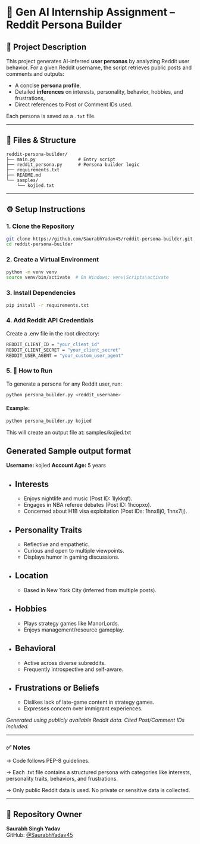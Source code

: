 # 🤖 Gen AI Internship Assignment – Reddit Persona Builder

## 📝 Project Description

This project generates AI-inferred **user personas** by analyzing Reddit user behavior. For a given Reddit username, the script retrieves public posts and comments and outputs:
- A concise **persona profile**,
- Detailed **inferences** on interests, personality, behavior, hobbies, and frustrations,
- Direct references to Post or Comment IDs used.

Each persona is saved as a `.txt` file.

---

## 📁 Files & Structure

```text
reddit-persona-builder/
├── main.py                # Entry script
├── reddit_persona.py      # Persona builder logic
├── requirements.txt
├── README.md
└── samples/
    └── kojied.txt
```

---

## ⚙️ Setup Instructions

### 1. Clone the Repository
```bash
git clone https://github.com/SaurabhYadav45/reddit-persona-builder.git
cd reddit-persona-builder

```
### 2. Create a Virtual Environment
```bash
python -m venv venv
source venv/bin/activate  # On Windows: venv\Scripts\activate
```

### 3. Install Dependencies
```bash
pip install -r requirements.txt
```

### 4. Add Reddit API Credentials

Create a .env file in the root directory:
```bash
REDDIT_CLIENT_ID = "your_client_id"
REDDIT_CLIENT_SECRET = "your_client_secret"
REDDIT_USER_AGENT = "your_custom_user_agent"
```

### 5. 🚀 How to Run
To generate a persona for any Reddit user, run:
```bash
python persona_builder.py <reddit_username>
```

#### Example:
```bash
python persona_builder.py kojied
```
This will create an output file at:
samples/kojied.txt


## Generated Sample output format

**Username:** kojied
**Account Age:** 5 years

- ## Interests
  - Enjoys nightlife and music (Post ID: 1lykkqf).
  - Engages in NBA referee debates (Post ID: 1hcopxo).
  - Concerned about H1B visa exploitation (Post IDs: 1hnx8j0, 1hnx7lj).

- ## Personality Traits
  - Reflective and empathetic.
  - Curious and open to multiple viewpoints.
  - Displays humor in gaming discussions.

- ## Location
  - Based in New York City (inferred from multiple posts).

- ## Hobbies
  - Plays strategy games like ManorLords.
  - Enjoys management/resource gameplay.

- ## Behavioral
  - Active across diverse subreddits.
  - Frequently introspective and self-aware.

- ## Frustrations or Beliefs
  - Dislikes lack of late-game content in strategy games.
  - Expresses concern over immigrant experiences.

*Generated using publicly available Reddit data. Cited Post/Comment IDs included.*

---

### ✅ Notes
-> Code follows PEP-8 guidelines.

-> Each .txt file contains a structured persona with categories like interests, personality traits, behaviors, and frustrations.

-> Only public Reddit data is used. No private or sensitive data is collected.

---

## 👤 Repository Owner

**Saurabh Singh Yadav**  
GitHub: [@SaurabhYadav45](https://github.com/SaurabhYadav45)  


